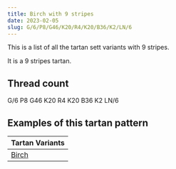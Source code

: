 ```yaml
---
title: Birch with 9 stripes
date: 2023-02-05
slug: G/6/P8/G46/K20/R4/K20/B36/K2/LN/6
---
```

This is a list of all the tartan sett variants with 9 stripes.

It is a 9 stripes tartan.


## Thread count
G/6 P8 G46 K20 R4 K20 B36 K2 LN/6

## Examples of this tartan pattern

| Tartan Variants |
|---------------|
| [Birch](/variants/g/6/p8/g46/k20/r4/k20/b36/k2/ln/6-b5480b0-g008000-k000000-lne0e0e0-p800080-rc00020)||
